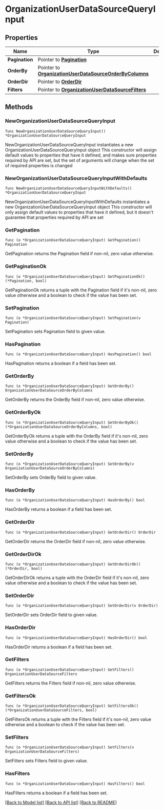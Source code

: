# OrganizationUserDataSourceQueryInput

## Properties

Name | Type | Description | Notes
------------ | ------------- | ------------- | -------------
**Pagination** | Pointer to [**Pagination**](Pagination.md) |  | [optional] 
**OrderBy** | Pointer to [**OrganizationUserDataSourceOrderByColumns**](OrganizationUserDataSourceOrderByColumns.md) |  | [optional] 
**OrderDir** | Pointer to [**OrderDir**](OrderDir.md) |  | [optional] 
**Filters** | Pointer to [**OrganizationUserDataSourceFilters**](OrganizationUserDataSourceFilters.md) |  | [optional] 

## Methods

### NewOrganizationUserDataSourceQueryInput

`func NewOrganizationUserDataSourceQueryInput() *OrganizationUserDataSourceQueryInput`

NewOrganizationUserDataSourceQueryInput instantiates a new OrganizationUserDataSourceQueryInput object
This constructor will assign default values to properties that have it defined,
and makes sure properties required by API are set, but the set of arguments
will change when the set of required properties is changed

### NewOrganizationUserDataSourceQueryInputWithDefaults

`func NewOrganizationUserDataSourceQueryInputWithDefaults() *OrganizationUserDataSourceQueryInput`

NewOrganizationUserDataSourceQueryInputWithDefaults instantiates a new OrganizationUserDataSourceQueryInput object
This constructor will only assign default values to properties that have it defined,
but it doesn't guarantee that properties required by API are set

### GetPagination

`func (o *OrganizationUserDataSourceQueryInput) GetPagination() Pagination`

GetPagination returns the Pagination field if non-nil, zero value otherwise.

### GetPaginationOk

`func (o *OrganizationUserDataSourceQueryInput) GetPaginationOk() (*Pagination, bool)`

GetPaginationOk returns a tuple with the Pagination field if it's non-nil, zero value otherwise
and a boolean to check if the value has been set.

### SetPagination

`func (o *OrganizationUserDataSourceQueryInput) SetPagination(v Pagination)`

SetPagination sets Pagination field to given value.

### HasPagination

`func (o *OrganizationUserDataSourceQueryInput) HasPagination() bool`

HasPagination returns a boolean if a field has been set.

### GetOrderBy

`func (o *OrganizationUserDataSourceQueryInput) GetOrderBy() OrganizationUserDataSourceOrderByColumns`

GetOrderBy returns the OrderBy field if non-nil, zero value otherwise.

### GetOrderByOk

`func (o *OrganizationUserDataSourceQueryInput) GetOrderByOk() (*OrganizationUserDataSourceOrderByColumns, bool)`

GetOrderByOk returns a tuple with the OrderBy field if it's non-nil, zero value otherwise
and a boolean to check if the value has been set.

### SetOrderBy

`func (o *OrganizationUserDataSourceQueryInput) SetOrderBy(v OrganizationUserDataSourceOrderByColumns)`

SetOrderBy sets OrderBy field to given value.

### HasOrderBy

`func (o *OrganizationUserDataSourceQueryInput) HasOrderBy() bool`

HasOrderBy returns a boolean if a field has been set.

### GetOrderDir

`func (o *OrganizationUserDataSourceQueryInput) GetOrderDir() OrderDir`

GetOrderDir returns the OrderDir field if non-nil, zero value otherwise.

### GetOrderDirOk

`func (o *OrganizationUserDataSourceQueryInput) GetOrderDirOk() (*OrderDir, bool)`

GetOrderDirOk returns a tuple with the OrderDir field if it's non-nil, zero value otherwise
and a boolean to check if the value has been set.

### SetOrderDir

`func (o *OrganizationUserDataSourceQueryInput) SetOrderDir(v OrderDir)`

SetOrderDir sets OrderDir field to given value.

### HasOrderDir

`func (o *OrganizationUserDataSourceQueryInput) HasOrderDir() bool`

HasOrderDir returns a boolean if a field has been set.

### GetFilters

`func (o *OrganizationUserDataSourceQueryInput) GetFilters() OrganizationUserDataSourceFilters`

GetFilters returns the Filters field if non-nil, zero value otherwise.

### GetFiltersOk

`func (o *OrganizationUserDataSourceQueryInput) GetFiltersOk() (*OrganizationUserDataSourceFilters, bool)`

GetFiltersOk returns a tuple with the Filters field if it's non-nil, zero value otherwise
and a boolean to check if the value has been set.

### SetFilters

`func (o *OrganizationUserDataSourceQueryInput) SetFilters(v OrganizationUserDataSourceFilters)`

SetFilters sets Filters field to given value.

### HasFilters

`func (o *OrganizationUserDataSourceQueryInput) HasFilters() bool`

HasFilters returns a boolean if a field has been set.


[[Back to Model list]](../README.md#documentation-for-models) [[Back to API list]](../README.md#documentation-for-api-endpoints) [[Back to README]](../README.md)


